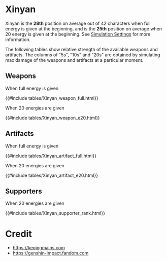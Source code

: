 # Xinyan

Xinyan is the **28th** position on average out of 42
characters when full energy is given at the beginning, and is the
**25th** position on average when 20 energy is given at the
beginning. See [Simulation Settings](./simulation_settings.md) for more
information.

The following tables show relative strength of the available weapons and
artifacts. The columns of "5s", "10s" and "20s" are obtained by
simulating max damage of the weapons and artifacts at a particular
moment.

## Weapons

When full energy is given

{{#include tables/Xinyan_weapon_full.html}}

When 20 energies are given

{{#include tables/Xinyan_weapon_e20.html}}

## Artifacts

When full energy is given

{{#include tables/Xinyan_artifact_full.html}}

When 20 energies are given

{{#include tables/Xinyan_artifact_e20.html}}

## Supporters

When 20 energies are given

{{#include tables/Xinyan_supporter_rank.html}}

# Credit

- <https://keqingmains.com>
- <https://genshin-impact.fandom.com>
